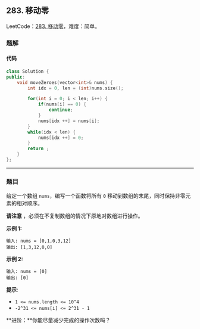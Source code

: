 ## 283. 移动零

LeetCode：[283. 移动零](https://leetcode.cn/problems/move-zeroes/)，难度：简单。

### 题解

#### 代码

```c++
class Solution {
public:
    void moveZeroes(vector<int>& nums) {
        int idx = 0, len = (int)nums.size();

        for(int i = 0; i < len; i++) {
            if(nums[i] == 0) {
                continue;
            }
            nums[idx ++] = nums[i];
        }
        while(idx < len) {
            nums[idx ++] = 0;
        }
        return ;
    }
};
```



---



### 题目

给定一个数组 `nums`，编写一个函数将所有 `0` 移动到数组的末尾，同时保持非零元素的相对顺序。

**请注意** ，必须在不复制数组的情况下原地对数组进行操作。

 

**示例 1:**

```
输入: nums = [0,1,0,3,12]
输出: [1,3,12,0,0]
```

**示例 2:**

```
输入: nums = [0]
输出: [0]
```

 

**提示**:

- `1 <= nums.length <= 10^4`
- `-2^31 <= nums[i] <= 2^31 - 1`

 

**进阶：**你能尽量减少完成的操作次数吗？


